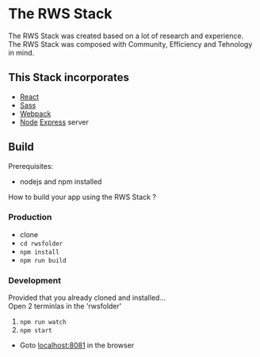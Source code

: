 # The RWS Stack
The RWS Stack  was created based on a lot of research and experience.  
The RWS Stack was composed with Community, Efficiency and Tehnology in mind.

## This Stack incorporates
- [React](https://facebook.github.io/react/)
- [Sass](http://sass-lang.com/)
- [Webpack](https://github.com/webpack/webpack)
- [Node](https://nodejs.org/en/) [Express](https://expressjs.com/) server

## Build
Prerequisites:
- nodejs and npm installed

How to build your app using the RWS Stack ?  

### Production
- clone
- `cd rwsfolder`
- `npm install`
- `npm run build`

### Development
Provided that you already cloned and installed...  
Open 2 terminlas in the 'rwsfolder'
1. `npm run watch`
2. `npm start`
- Goto [localhost:8081](http://localhost:8081) in the browser

